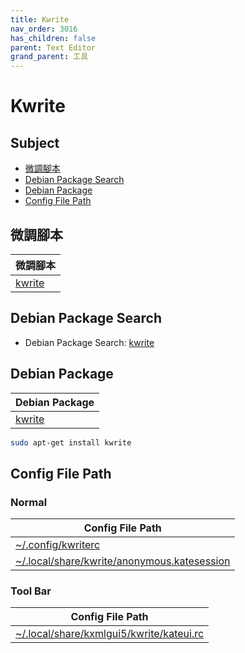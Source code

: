 ```yaml
---
title: Kwrite
nav_order: 3016
has_children: false
parent: Text Editor
grand_parent: 工具
---
```



# Kwrite


## Subject

* [微調腳本](#微調腳本)
* [Debian Package Search](#debian-package-search)
* [Debian Package](#debian-package)
* [Config File Path](#config-file-path)


## 微調腳本

| 微調腳本 |
| --- |
| [kwrite](https://github.com/samwhelp/debian-adjustment/tree/main/prototype/tool/kwrite) |


## Debian Package Search

* Debian Package Search: [kwrite](https://packages.debian.org/search?searchon=names&keywords=kwrite)


## Debian Package

| Debian Package |
| --- |
| [kwrite](https://packages.debian.org/stable/kwrite) |

``` sh
sudo apt-get install kwrite
```


## Config File Path


### Normal

| Config File Path |
| --- |
| [~/.config/kwriterc](https://github.com/samwhelp/debian-adjustment/blob/main/prototype/tool/kwrite/asset/overlay/etc/skel/.config/kwriterc) |
| [~/.local/share/kwrite/anonymous.katesession](https://github.com/samwhelp/debian-adjustment/blob/main/prototype/tool/kwrite/asset/overlay/etc/skel/.local/share/kwrite/anonymous.katesession) |


### Tool Bar

| Config File Path |
| --- |
| [~/.local/share/kxmlgui5/kwrite/kateui.rc](https://github.com/samwhelp/debian-adjustment/blob/main/prototype/tool/kwrite/asset/overlay/etc/skel/.local/share/kxmlgui5/kwrite/kateui.rc) |
